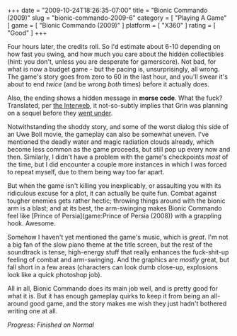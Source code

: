 +++
date = "2009-10-24T18:26:35-07:00"
title = "Bionic Commando (2009)"
slug = "bionic-commando-2009-6"
category = [ "Playing A Game" ]
game = [ "Bionic Commando (2009)" ]
platform = [ "X360" ]
rating = [ "Good" ]
+++

Four hours later, the credits roll.  So I'd estimate about 6-10 depending on how fast you swing, and how much you care about the hidden collectibles (hint: you don't, unless you are desperate for gamerscore).  Not bad, for what is now a budget game - but the pacing is, unsurprisingly, all wrong.  The game's story goes from zero to 60 in the last hour, and you'll swear it's about to end <i>twice</i> (and be wrong <i>both</i> times) before it actually does.

Also, the ending shows a hidden message in <b>morse code</b>.  What the fuck?  Translated, per <a href="http://www.bioniccommando.com/forum/showthread.php?t=1408">the Interweb</a>, it not-so-subtly implies that Grin was planning on a sequel before they <a href="http://www.joystiq.com/2009/08/12/bionic-commando-developer-grin-closes/">went under</a>.

Notwithstanding the shoddy story, and some of the worst dialog this side of an Uwe Boll movie, the gameplay can also be somewhat uneven.  I've mentioned the deadly water and magic radiation clouds already, which become less common as the game proceeds, but still pop up every now and then.  Similarly, I didn't have a problem with the game's checkpoints <i>most</i> of the time, but I did encounter a couple more instances in which I was forced to repeat myself, due to them being way too far apart.

But when the game isn't killing you inexplicably, or assaulting you with its ridiculous excuse for a plot, it can actually be quite fun.  Combat against tougher enemies gets rather hectic; throwing things around with the bionic arm is a blast; and at its best, the arm-swinging makes Bionic Commando feel like [Prince of Persia](game:Prince of Persia (2008)) with a grappling hook.  Awesome.

Somehow I haven't yet mentioned the game's music, which is <i>great</i>.  I'm not a big fan of the slow piano theme at the title screen, but the rest of the soundtrack is tense, high-energy stuff that really enhances the fuck-shit-up feeling of combat and arm-swinging.  And the graphics are <i>mostly</i> great, but fall short in a few areas (characters can look dumb close-up, explosions look like a quick photoshop job).

All in all, Bionic Commando does its main job well, and is pretty good for what it is.  But it has enough gameplay quirks to keep it from being an all-around good game, and the story makes me wish they just hadn't bothered writing one at all.

<i>Progress: Finished on Normal</i>